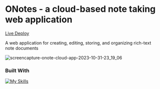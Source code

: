# ONotes - a cloud-based note taking web application
[Live Deploy](https://onote.cloud)

A web application for creating, editing, storing, and organizing rich-text note documents


![screencapture-onote-cloud-app-2023-10-31-23_19_06](https://github.com/rrecalo/notes-app/assets/103965989/e6b21ff7-b692-4d5e-aa25-38e195dc4ed4)


### Built With
[![My Skills](https://skillicons.dev/icons?i=react,tailwind,nodejs,express,aws,mongodb,netlify,nginx)](https://skillicons.dev)
